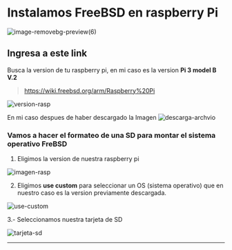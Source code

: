 ﻿

# Instalamos FreeBSD en raspberry Pi 

![image-removebg-preview(6)](https://github.com/luisjuarez099/FreeBSD-raspberriPi/assets/83623972/4c2472e1-2dc5-45a1-a855-5028a58f3621)


## Ingresa a este link

Busca la version de tu raspberry pi, en mi caso es la version **Pi 3 model B V.2**
> https://wiki.freebsd.org/arm/Raspberry%20Pi


![version-rasp](https://github.com/luisjuarez099/FreeBSD-raspberriPi/assets/83623972/fce280d0-6d2f-45fb-8b37-5a5f156c0bdc)

En mi caso despues de haber descargado la Imagen 
![descarga-archvio](https://github.com/luisjuarez099/FreeBSD-raspberriPi/assets/83623972/6aa21def-1f5e-4232-a10d-69c36fae26ea)

### Vamos a hacer el formateo de una SD para montar el sistema operativo FreBSD

1. Eligimos la version de nuestra raspberry pi


![imagen-rasp](https://github.com/luisjuarez099/FreeBSD-raspberriPi/assets/83623972/b7cfc121-733c-4fe9-afc1-9c5f4c10e220)

2. Eligimos **use custom** para seleccionar un OS (sistema operativo) que en nuestro caso es la version previamente descargada.

![use-custom](https://github.com/luisjuarez099/FreeBSD-raspberriPi/assets/83623972/a5c5f54c-3910-4a13-886b-5c221ea20647)


3.- Seleccionamos nuestra tarjeta de SD

![tarjeta-sd](https://github.com/luisjuarez099/FreeBSD-raspberriPi/assets/83623972/af79ba9c-0915-49da-b543-8fa6203b7e69)


<hr>
